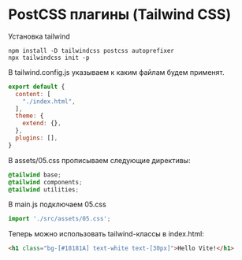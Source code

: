 # PostCSS плагины (Tailwind CSS)

Установка tailwind

```
npm install -D tailwindcss postcss autoprefixer
npx tailwindcss init -p
```

В tailwind.config.js указываем к каким файлам будем применят.

```js
export default {
  content: [
    "./index.html",
  ],
  theme: {
    extend: {},
  },
  plugins: [],
}
```

В assets/05.css прописываем следующие директивы:

```css
@tailwind base;
@tailwind components;
@tailwind utilities;
```

В main.js подключаем 05.css
```js
import './src/assets/05.css';
```

Теперь можно использовать tailwind-классы в index.html:

```html
<h1 class="bg-[#18181A] text-white text-[30px]">Hello Vite!</h1>
```